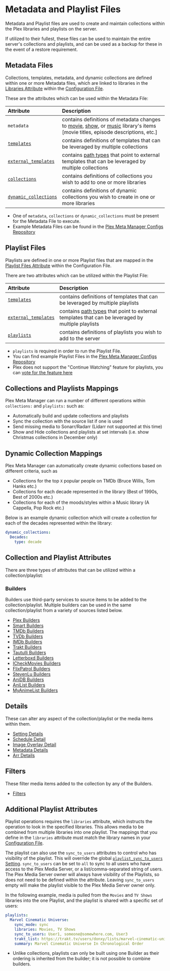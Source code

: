 # Metadata and Playlist Files

Metadata and Playlist files are used to create and maintain collections within the Plex libraries and playlists on the server.

If utilized to their fullest, these files can be used to maintain the entire server's collections and playlists, and can be used as a backup for these in the event of a restore requirement.

## Metadata Files

Collections, templates, metadata, and dynamic collections are defined within one or more Metadata files, which are linked to libraries in the [Libraries Attribute](../config/libraries) within the [Configuration File](../config/configuration.md).

These are the attributes which can be used within the Metadata File:

| Attribute                                               | Description                                                                                                                                                                       |
|:--------------------------------------------------------|:----------------------------------------------------------------------------------------------------------------------------------------------------------------------------------|
| `metadata`                                              | contains definitions of metadata changes to [movie](metadata/movie), [show](metadata/show), or [music](metadata/music) library's items [movie titles, episode descriptions, etc.] |
| [`templates`](templates)                                | contains definitions of templates that can be leveraged by multiple collections                                                                                                   |
| [`external_templates`](templates.md#external-templates) | contains [path types](../config/paths) that point to external templates that can be leveraged by multiple collections                                                             |
| [`collections`](#collections-and-playlists-mappings)    | contains definitions of collections you wish to add to one or more libraries                                                                                                      |
| [`dynamic_collections`](dynamic)                        | contains definitions of dynamic collections you wish to create in one or more libraries                                                                                           |

* One of `metadata`, `collections` or `dynamic_collections` must be present for the Metadata File to execute.
* Example Metadata Files can be found in the [Plex Meta Manager Configs Repository](https://github.com/meisnate12/Plex-Meta-Manager-Configs)

## Playlist Files

Playlists are defined in one or more Playlist files that are mapped in the [Playlist Files Attribute](../config/playlist) within the Configuration File.

There are two attributes which can be utilized within the Playlist File:

| Attribute                                               | Description                                                                                                         |
|:--------------------------------------------------------|:--------------------------------------------------------------------------------------------------------------------|
| [`templates`](templates)                                | contains definitions of templates that can be leveraged by multiple playlists                                       |
| [`external_templates`](templates.md#external-templates) | contains [path types](../config/paths) that point to external templates that can be leveraged by multiple playlists |
| [`playlists`](#additional-playlist-attributes)          | contains definitions of playlists you wish to add to the server                                                     |

* `playlists` is required in order to run the Playlist File.
* You can find example Playlist Files in the [Plex Meta Manager Configs Repository](https://github.com/meisnate12/Plex-Meta-Manager-Configs)
* Plex does not support the "Continue Watching" feature for playlists, you can [vote for the feature here](https://forums.plex.tv/t/playlists-remember-position-for-subsequent-resume/84866/39)

## Collections and Playlists Mappings

Plex Meta Manager can run a number of different operations within `collections:` and `playlists:` such as:

* Automatically build and update collections and playlists
* Sync the collection with the source list if one is used
* Send missing media to Sonarr/Radarr (Lidarr not supported at this time)
* Show and Hide collections and playlists at set intervals (i.e. show Christmas collections in December only)


## Dynamic Collection Mappings

Plex Meta Manager can automatically create dynamic collections based on different criteria, such as

* Collections for the top `X` popular people on TMDb (Bruce Willis, Tom Hanks etc.)
* Collections for each decade represented in the library (Best of 1990s, Best of 2000s etc.)
* Collections for each of the moods/styles within a Music library (A Cappella, Pop Rock etc.)

Below is an example dynamic collection which will create a collection for each of the decades represented within the library:

```yaml
dynamic_collections:
  Decades:
    type: decade
```

## Collection and Playlist Attributes

There are three types of attributes that can be utilized within a collection/playlist:

### Builders

Builders use third-party services to source items to be added to the collection/playlist. Multiple builders can be used in the same collection/playlist from a variety of sources listed below.

* [Plex Builders](builders/plex)
* [Smart Builders](builders/smart)
* [TMDb Builders](builders/tmdb)
* [TVDb Builders](builders/tvdb)
* [IMDb Builders](builders/imdb)
* [Trakt Builders](builders/trakt)
* [Tautulli Builders](builders/tautulli)
* [Letterboxd Builders](builders/letterboxd)
* [ICheckMovies Builders](builders/icheckmovies)
* [FlixPatrol Builders](builders/flixpatrol)
* [StevenLu Builders](builders/stevenlu)
* [AniDB Builders](builders/anidb)
* [AniList Builders](builders/anilist)
* [MyAnimeList Builders](builders/myanimelist)

## Details

These can alter any aspect of the collection/playlist or the media items within them.

* [Setting Details](details/setting)
* [Schedule Detail](details/schedule)
* [Image Overlay Detail](details/overlay)
* [Metadata Details](details/metadata)
* [Arr Details](details/arr)

## Filters

These filter media items added to the collection by any of the Builders.

* [Filters](filters)

## Additional Playlist Attributes

Playlist operations requires the `libraries` attribute, which instructs the operation to look in the specified libraries. This allows media to be combined from multiple libraries into one playlist. The mappings that you define in the `libraries` attribute must match the library names in your [Configuration File](../config/configuration).

The playlist can also use the `sync_to_users` attributes to control who has visibility of the playlist. This will override the global [`playlist_sync_to_users` Setting](../config/settings.md#playlist-sync-to-users). `sync_to_users` can be set to `all` to sync to all users who have access to the Plex Media Server, or a list/comma-separated string of users. The Plex Media Server owner will always have visibility of the Playlists, so does not need to be defined within the attribute. Leaving `sync_to_users` empty will make the playlist visible to the Plex Media Server owner only.

In the following example, media is pulled from the `Movies` and `TV Shows` libraries into the one Playlist, and the playlist is shared with a specific set of users:

```yaml
playlists:
  Marvel Cinematic Universe:
    sync_mode: sync
    libraries: Movies, TV Shows
    sync_to_users: User1, someone@somewhere.com, User3
    trakt_list: https://trakt.tv/users/donxy/lists/marvel-cinematic-universe?sort=rank,asc
    summary: Marvel Cinematic Universe In Chronological Order
```
* Unlike collections, playlists can only be built using one Builder as their ordering is inherited from the builder; it is not possible to combine builders.